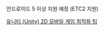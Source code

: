 안드로이드 5 이상 지원 예정 (ETC2 지원)



[유니티 (Unity) 2D 모바일 게임 최적화 팁](https://ijemin.com/blog/%EC%9C%A0%EB%8B%88%ED%8B%B0-2d-%EA%B2%8C%EC%9E%84-%EB%B9%8C%EB%93%9C-%EC%B5%9C%EC%A0%81%ED%99%94-%ED%8C%81/)

